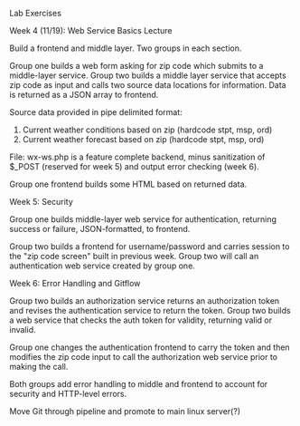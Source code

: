 Lab Exercises

Week 4 (11/19):  Web Service Basics Lecture

Build a frontend and middle layer.  Two groups in each section.  

Group one builds a web form asking for zip code which submits to a middle-layer service.  Group two builds a middle layer service that accepts zip code as input and calls two source data locations for information.  Data is returned as a JSON array to frontend.

Source data provided in pipe delimited format:
1)  Current weather conditions based on zip  (hardcode stpt, msp, ord)
2)  Current weather forecast based on zip (hardcode stpt, msp, ord)

File:  wx-ws.php is a feature complete backend, minus sanitization of $_POST (reserved for week 5) and output error checking (week 6).

Group one frontend builds some HTML based on returned data.

Week 5:  Security

Group one builds middle-layer web service for authentication, returning success or failure, JSON-formatted, to frontend.

Group two builds a frontend for username/password and carries session to the "zip code screen" built in previous week.  Group two will call an authentication web service created by group one.

Week 6:  Error Handling and Gitflow

Group two builds an authorization service returns an authorization token and revises the authentication service to return the token.  Group two builds a web service that checks the auth token for validity, returning valid or invalid.

Group one changes the authentication frontend to carry the token and then modifies the zip code input to call the authorization web service prior to making the call.

Both groups add error handling to middle and frontend to account for security and HTTP-level errors.

Move Git through pipeline and promote to main linux server(?)


